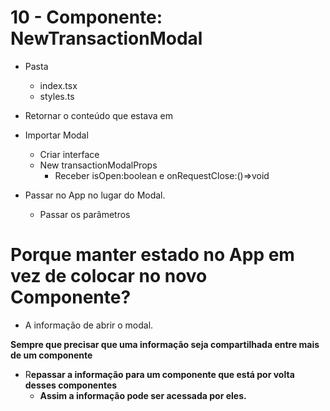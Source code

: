 # 10 - Componente: NewTransactionModal

- Pasta
    - index.tsx
    - styles.ts
- Retornar o conteúdo que estava em <Modal>
- Importar Modal
    - Criar interface
    - New transactionModalProps
        - Receber isOpen:boolean e onRequestClose:()⇒void

- Passar no App no lugar do Modal.
    - Passar os parâmetros

# Porque manter estado no App em vez de colocar no novo Componente?

- A informação de abrir o modal.

**Sempre que precisar que uma informação seja compartilhada entre mais de um componente**

- R**epassar a informação para um componente que está por volta desses componentes**
    - **Assim a informação pode ser acessada por eles.**
